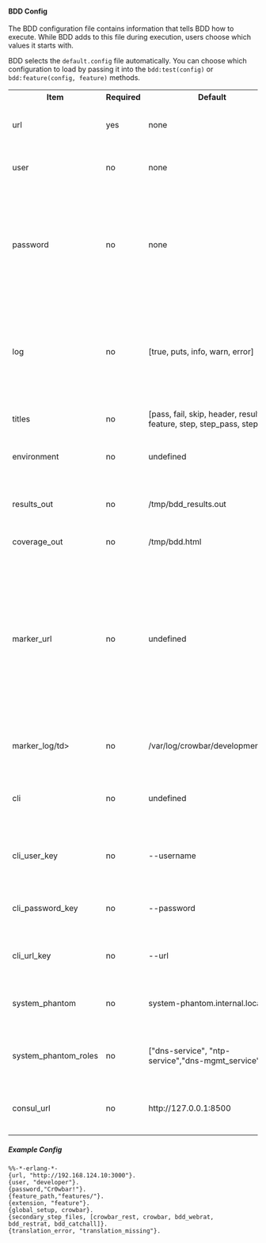 #### BDD Config

The BDD configuration file contains information that tells BDD how to execute.  While BDD adds to this file during execution, users choose which values it starts with.

BDD selects the `default.config` file automatically.  You can choose which configuration to load by passing it into the `bdd:test(config)` or `bdd:feature(config, feature)` methods.

<table>
  <tr>
    <th>Item</th>
    <th>Required</th>
    <th>Default</th>
    <th>Comment</th>
  </tr>
  <tr>
    <td>url</td>
    <td>yes</td>
    <td>none</td>
    <td>This is the URL that BDD will use for testing</td>
  </tr>
  <tr>
    <td>user</td>
    <td>no</td>
    <td>none</td>
    <td>If your site requires auth, then this is required</td>
  </tr>
  <tr>
    <td>password</td>
    <td>no</td>
    <td>none</td>
    <td>If your site requires auth, then this is required.  WARNING: Retained in clear text!  Do not store production passwords here!</td>
  </tr>
  <tr>
    <td>log</td>
    <td>no</td>
    <td>[true, puts, info, warn, error]</td>
    <td>used by bdd_utils:log printouts.  Create list with none, some or all of the following: [puts, trace, debug, info, warn]</td>
  </tr>
  <tr>
    <td>titles</td>
    <td>no</td>
    <td>[pass, fail, skip, header, result, feature, step, step_pass, step_fail]</td>
    <td>used by bdd_utils:log printouts.</td>
  </tr>
  <tr>
    <td>environment</td>
    <td>no</td>
    <td>undefined</td>
    <td>used by Unless step prefix to skip tests</td>
  </tr>
  <tr>
    <td>results_out</td>
    <td>no</td>
    <td>/tmp/bdd_results.out</td>
    <td>stores the detailed results of the tests.  Used by bdd:failed().</td>
  </tr>
  <tr>
    <td>coverage_out</td>
    <td>no</td>
    <td>/tmp/bdd.html</td>
    <td>HTML version of test results</td>
  </tr>
  <tr>
    <td>marker_url</td>
    <td>no</td>
    <td>undefined</td>
    <td>If undefined, this behavior is turned off.  If defined, BDD does a web request to URL with debug information to make it easier to find matching steps in the log.  For OpenCrowbar, the url is `utils/marker`</td>
  </tr>
  <tr>
    <td>marker_log/td>
    <td>no</td>
    <td>/var/log/crowbar/development.log</td>
    <td>Should point to the path where you log API calls</td>
  </tr>
  <tr>
    <td>cli</td>
    <td>no</td>
    <td>undefined</td>
    <td>Used by bdd_clirat for the command to the CLI if not in the given</td>
  </tr>
  <tr>
    <td>cli_user_key</td>
    <td>no</td>
    <td>--username</td>
    <td>Used by bdd_clirat to pass the username into the CLI</td>
  </tr>
  <tr>
    <td>cli_password_key</td>
    <td>no</td>
    <td>--password</td>
    <td>Used by bdd_clirat to pass the password into the CLI</td>
  </tr>
  <tr>
    <td>cli_url_key</td>
    <td>no</td>
    <td>--url</td>
    <td>Used by bdd_clirat to pass the URL into the CLI</td>
  </tr>
  <tr>
    <td>system_phantom</td>
    <td>no</td>
    <td>system-phantom.internal.local</td>
    <td>Used by Crowbar to set the name of the phantom</td>
  </tr>
  <tr>
    <td>system_phantom_roles</td>
    <td>no</td>
    <td>["dns-service", "ntp-service","dns-mgmt_service"]</td>
    <td>Used by Crowbar to set the name of the phantom roles</td>
  </tr>
  <tr>
    <td>consul_url</td>
    <td>no</td>
    <td>http://127.0.0.1:8500</td>
    <td>Used by Crowbar to set the consul server location</td>
  </tr>

</table>


##### Example Config

    %%-*-erlang-*- 
    {url, "http://192.168.124.10:3000"}.
    {user, "developer"}.
    {password,"Cr0wbar!"}.
    {feature_path,"features/"}.
    {extension, "feature"}.
    {global_setup, crowbar}.
    {secondary_step_files, [crowbar_rest, crowbar, bdd_webrat, bdd_restrat, bdd_catchall]}.
    {translation_error, "translation_missing"}.
